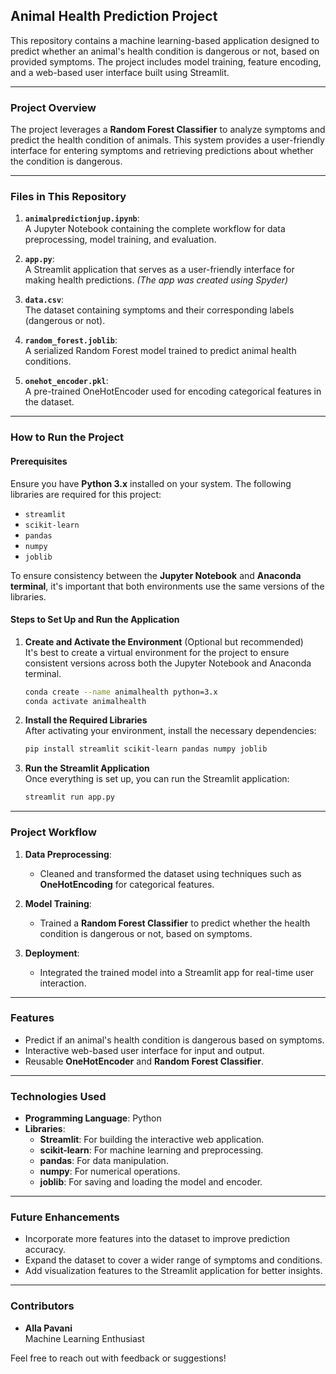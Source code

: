 ## **Animal Health Prediction Project**

This repository contains a machine learning-based application designed to predict whether an animal's health condition is dangerous or not, based on provided symptoms. The project includes model training, feature encoding, and a web-based user interface built using Streamlit.

---

### **Project Overview**
The project leverages a **Random Forest Classifier** to analyze symptoms and predict the health condition of animals. This system provides a user-friendly interface for entering symptoms and retrieving predictions about whether the condition is dangerous.

---

### **Files in This Repository**
1. **`animalpredictionjup.ipynb`**:  
   A Jupyter Notebook containing the complete workflow for data preprocessing, model training, and evaluation.

2. **`app.py`**:  
   A Streamlit application that serves as a user-friendly interface for making health predictions. *(The app was created using Spyder)*

3. **`data.csv`**:  
   The dataset containing symptoms and their corresponding labels (dangerous or not).

4. **`random_forest.joblib`**:  
   A serialized Random Forest model trained to predict animal health conditions.

5. **`onehot_encoder.pkl`**:  
   A pre-trained OneHotEncoder used for encoding categorical features in the dataset.

---

### **How to Run the Project**

#### **Prerequisites**
Ensure you have **Python 3.x** installed on your system. The following libraries are required for this project:

- `streamlit`
- `scikit-learn`
- `pandas`
- `numpy`
- `joblib`

To ensure consistency between the **Jupyter Notebook** and **Anaconda terminal**, it's important that both environments use the same versions of the libraries.

#### **Steps to Set Up and Run the Application**
1. **Create and Activate the Environment** (Optional but recommended)  
   It's best to create a virtual environment for the project to ensure consistent versions across both the Jupyter Notebook and Anaconda terminal.
   ```bash
   conda create --name animalhealth python=3.x
   conda activate animalhealth
   ```

2. **Install the Required Libraries**  
   After activating your environment, install the necessary dependencies:
   ```bash
   pip install streamlit scikit-learn pandas numpy joblib
   ```

3. **Run the Streamlit Application**  
   Once everything is set up, you can run the Streamlit application:
   ```bash
   streamlit run app.py
   ```

---

### **Project Workflow**
1. **Data Preprocessing**:  
   - Cleaned and transformed the dataset using techniques such as **OneHotEncoding** for categorical features.

2. **Model Training**:  
   - Trained a **Random Forest Classifier** to predict whether the health condition is dangerous or not, based on symptoms.

3. **Deployment**:  
   - Integrated the trained model into a Streamlit app for real-time user interaction.

---

### **Features**
- Predict if an animal's health condition is dangerous based on symptoms.
- Interactive web-based user interface for input and output.
- Reusable **OneHotEncoder** and **Random Forest Classifier**.
---

### **Technologies Used**
- **Programming Language**: Python
- **Libraries**:
  - **Streamlit**: For building the interactive web application.
  - **scikit-learn**: For machine learning and preprocessing.
  - **pandas**: For data manipulation.
  - **numpy**: For numerical operations.
  - **joblib**: For saving and loading the model and encoder.

---

### **Future Enhancements**
- Incorporate more features into the dataset to improve prediction accuracy.
- Expand the dataset to cover a wider range of symptoms and conditions.
- Add visualization features to the Streamlit application for better insights.
---

### **Contributors**
- **Alla Pavani**  
  Machine Learning Enthusiast  

Feel free to reach out with feedback or suggestions!
